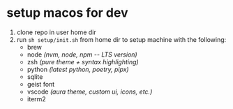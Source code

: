 # setup macos for dev
1. clone repo in user home dir
2. run `sh setup/init.sh` from home dir to setup machine with the following:
    * brew
    *  node _(nvm, node, npm -- LTS version)_
    *  zsh _(pure theme + syntax highlighting)_
    *  python _(latest python, poetry, pipx)_
    *  sqlite
    *  geist font
    *  vscode _(aura theme, custom ui, icons, etc.)_
    *  iterm2
